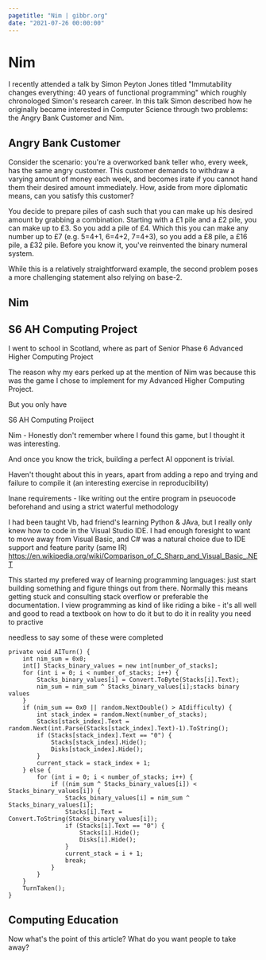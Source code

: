 ```yaml
---
pagetitle: "Nim | gibbr.org"
date: "2021-07-26 00:00:00"
---
```


# Nim

I recently attended a talk by Simon Peyton Jones titled "Immutability changes everything: 40 years of functional programming" which roughly chronologed Simon's research career.
In this talk Simon described how he originally became interested in Computer Science through two problems: the Angry Bank Customer and Nim.

## Angry Bank Customer

Consider the scenario: you're a overworked bank teller who, every week, has the same angry customer.
This customer demands to withdraw a varying amount of money each week, and becomes irate if you cannot hand them their desired amount immediately.
How, aside from more diplomatic means, can you satisfy this customer?

You decide to prepare piles of cash such that you can make up his desired amount by grabbing a combination.
Starting with a £1 pile and a £2 pile, you can make up to £3.
So you add a pile of £4.
Which this you can make any number up to £7 (e.g. 5=4+1, 6=4+2, 7=4+3), so you add a £8 pile, a £16 pile, a £32 pile.
Before you know it, you've reinvented the binary numeral system.

While this is a relatively straightforward example, the second problem poses a more challenging statement also relying on base-2.

## Nim




## S6 AH Computing Project

I went to school in Scotland, where as part of Senior Phase 6 Advanced Higher Computing Project


The reason why my ears perked up at the mention of Nim was because this was the game I chose to implement for my Advanced Higher Computing Project.




But you only have 

S6 AH Computing Proiject

Nim - Honestly don't remember where I found this game, but I thought it was interesting.

And once you know the trick, building a perfect AI opponent is trivial.

Haven't thought about this in years, apart from adding a repo and trying and failure to compile it (an interesting exercise in reproducibility)

Inane requirements - like writing out the entire program in pseuocode beforehand and using a strict waterful methodology


I had been taught Vb, had friend's learning Python & JAva, but I really only knew how to code in the Visual Studio IDE.
I had enough foresight to want to move away from Visual Basic, and C# was a natural choice due to IDE support and feature parity (same IR) https://en.wikipedia.org/wiki/Comparison_of_C_Sharp_and_Visual_Basic_.NET

This started my prefered way of learning programming languages: just start building something and figure things out from there.
Normally this means getting stuck and consulting stack overflow or preferable the documentation.
I view programming as kind of like riding a bike - it's all well and good to read a textbook on how to do it but to do it in reality you need to practive






needless to say some of these were completed


```
private void AITurn() {
    int nim_sum = 0x0;
    int[] Stacks_binary_values = new int[number_of_stacks];
    for (int i = 0; i < number_of_stacks; i++) {
        Stacks_binary_values[i] = Convert.ToByte(Stacks[i].Text);
        nim_sum = nim_sum ^ Stacks_binary_values[i];stacks binary values
    }
    if (nim_sum == 0x0 || random.NextDouble() > AIdifficulty) {
        int stack_index = random.Next(number_of_stacks);
        Stacks[stack_index].Text = random.Next(int.Parse(Stacks[stack_index].Text)-1).ToString();
        if (Stacks[stack_index].Text == "0") {
            Stacks[stack_index].Hide();
            Disks[stack_index].Hide();
        }
        current_stack = stack_index + 1;
    } else {
        for (int i = 0; i < number_of_stacks; i++) {
            if ((nim_sum ^ Stacks_binary_values[i]) < Stacks_binary_values[i]) {
                Stacks_binary_values[i] = nim_sum ^ Stacks_binary_values[i];
                Stacks[i].Text = Convert.ToString(Stacks_binary_values[i]);
                if (Stacks[i].Text == "0") {
                    Stacks[i].Hide();
                    Disks[i].Hide();
                }
                current_stack = i + 1;
                break;
            }
        }
    }
    TurnTaken();
}
```

## Computing Education


Now what's the point of this article? What do you want people to take away?








